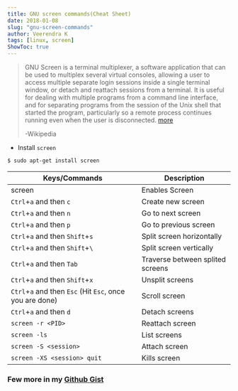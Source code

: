 ```yaml
---
title: GNU screen commands(Cheat Sheet)
date: 2018-01-08
slug: "gnu-screen-commands"
author: Veerendra K
tags: [linux, screen]
ShowToc: true
---
```



>GNU Screen is a terminal multiplexer, a software application that can be used to multiplex several virtual consoles, allowing a user to access multiple separate login sessions inside a single terminal window, or detach and reattach sessions from a terminal. It is useful for dealing with multiple programs from a command line interface, and for separating programs from the session of the Unix shell that started the program, particularly so a remote process continues running even when the user is disconnected. [more](https://en.wikipedia.org/wiki/GNU_Screen)
>
>-Wikipedia

* Install `screen`

```bash
$ sudo apt-get install screen
```



| Keys/Commands                                            | Description                      |
| -------------------------------------------------------- | -------------------------------- |
| screen                                                   | Enables Screen                   |
| `Ctrl`+`a` and then `c`                                  | Create new screen                |
| `Ctrl`+`a` and then `n`                                  | Go to next screen                |
| `Ctrl`+`a` and then `p`                                  | Go to previous screen            |
| `Ctrl`+`a` and then `Shift`+`s`                          | Split screen horizontally        |
| `Ctrl`+`a` and then `Shift`+`\`                          | Split screen vertically          |
| `Ctrl`+`a` and then `Tab`                                | Traverse between splited screens |
| `Ctrl`+`a` and then `Shift`+`x`                          | Unsplit screens                  |
| `Ctrl`+`a` and then `Esc` (Hit `Esc`, once you are done) | Scroll screen                    |
| `Ctrl`+`a` and then `d`                                  | Detach screens                   |
| `screen -r <PID>`                                        | Reattach screen                  |
| `screen -ls`                                             | List screens                     |
| `screen -S <session>`                                    | Attach screen                    |
| `screen -XS <session> quit`                              | Kills screen                     |


### Few more in my [Github Gist](https://gist.github.com/veerendra2/2d250c007b49fa213787a465fa1862a6)
<script src="https://gist.github.com/veerendra2/2d250c007b49fa213787a465fa1862a6.js"></script>

